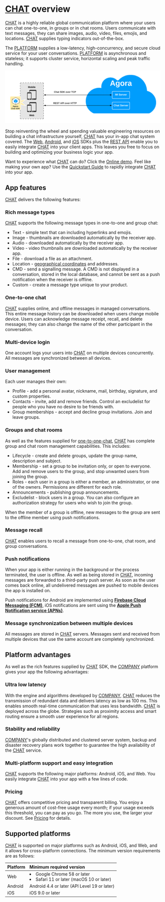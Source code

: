 
[COMPANY]: Agora
[CHAT]: 'AgoraChat'
[PLATFORM]: "AgoraPlatform"

# [CHAT] overview

[CHAT] is a highly reliable global communication platform where your users can chat one-to-one, in groups or in chat rooms. Users communicate with text messages, they can share images, audio, video, files, emojis, and locations. [CHAT] supplies typing indicators out-of-the-box. 

The [PLATFORM] supplies a low-latency, high-concurrency, and secure cloud service for your user conversations. [PLATFORM] is asynchronous and stateless; it supports cluster service, horizontal scaling and peak traffic handling. 

![Agora Chat architecture](./images/chat-architecture.png)

Stop reinventing the wheel and spending valuable engineering resources on building a chat infrastructure yourself, [CHAT] has your in-app chat system covered. The [Web](<add link>), [Android](<add link>), and [iOS](<add link>) SDKs plus the [REST API](<add link>) enable you to easily integrate [CHAT] into your client apps. This leaves you free to focus on building and optimizing your business logic your app.

Want to experience what [CHAT] can do? Click the [Online demo](<add link>).
Feel like making your own app? Use the [Quickstart Guide](<add link>) to rapidly integrate [CHAT] into your app. 

## App features

[CHAT] delivers the following features:

### Rich message types

[CHAT] supports the following message types in one-to-one and group chat:

- Text - simple text that can including hyperlinks and emojis.
- Image - thumbnails are downloaded automatically by the receiver app. 
- Audio - downloaded automatically by the receiver app.
- Video - video thumbnails are downloaded automatically by the receiver app.
- File - download a file as an attachment.
- Location - [geographical coordinates](https://en.wikipedia.org/wiki/Geographic_coordinate_system) and addresses.
- CMD - send a signalling message. A CMD is not displayed in a conversation, stored in the local database, and cannot be sent as a push notification when the receiver is offline. 
- Custom - create a message type unique to your product.


### One-to-one chat

[CHAT] supplies online, and offline messages in managed conversations. This entire message history can be downloaded when users change mobile device. Users can acknowledge message receipt, recall, and delete messages; they can also change the name of the other participant in the conversation. 

### Multi-device login

One account logs your users into [CHAT] on multiple devices concurrently. All messages are synchronized between all devices.

### User management

Each user manages their own:

- Profile - add a personal avatar, nickname, mail, birthday, signature, and custom properties.
- Contacts - invite, add and remove friends. Control an excludelist for people who you have no desire to be friends with. 
- Group memberships - accept and decline group invitations. Join and leave groups.

### Groups and chat rooms

As well as the features supplied for [one-to-one-chat](#one-to-one-chat), [CHAT] has complete group and chat room management capabilities. This includes:

- Lifecycle - create and delete groups, update the group name, description and subject.
- Membership - set a group to be invitation only, or open to everyone. Add and remove users to the group, and stop unwanted users from joining the group.
- Roles - each user in a group is either a member, an administrator, or one of the owners. Permissions are different for each role.   
- Announcements - publishing group announcements.
- Excludelist - block users in a group. You can also configure an authorization strategy for users who wish to join the group. 

When the member of a group is offline, new messages to the group are sent to the offline member using push notifications. 


### Message recall

[CHAT] enables users to recall a message from one-to-one, chat room, and group conversations.

### Push notifications

When your app is either running in the background or the process terminated, the user is offline. As well as being stored in [CHAT], incoming messages are forwarded to a third-party push server. As soon as the user comes back online, all undelivered messages are pushed to mobile devices the app is installed on. 

Push notifications for Android are implemented using **[Firebase Cloud Messaging (FCM)](https://pub.dev/packages/firebase_messaging)**, iOS notifications are sent using the **[Apple Push Notification service (APNs)](https://pub.dev/packages/flutter_apns)**.

### Message synchronization between multiple devices

All messages are stored in [CHAT] servers. Messages sent and received from multiple devices that use the same account are completely synchronized.


## Platform advantages

As well as the rich features supplied by [CHAT] SDK, the [COMPANY] platform gives your app the following advantages:

### Ultra low latency

With the engine and algorithms developed by [COMPANY], [CHAT] reduces the transmission of redundant data and delivers latency as low as 100 ms. This enables smooth real-time communication that uses less bandwidth. [CHAT] is deployed across the globe. Strategies such as proximity access and smart routing ensure a smooth user experience for all regions.

### Stability and reliability

[COMPANY]'s globally distributed and clustered server system, backup and disaster recovery plans work together to guarantee the high availability of the [CHAT] service.

### Multi-platform support and easy integration

[CHAT] supports the following major platforms: Android, iOS, and Web. You easily integrate [CHAT] into your app with a few lines of code.

### Pricing

[CHAT] offers competitive pricing and transparent billing. You enjoy a generous amount of cost-free usage every month; if your usage exceeds this threshold, you can pay as you go. The more you use, the larger your discount. See [Pricing](<link to pricing page>) for details.


## Supported platforms

[CHAT] is supported on major platforms such as Android, iOS, and Web, and it allows for cross-platform connections. The minimum version requirements are as follows:

| Platform | Minimum required version                                     |
| :------- | :----------------------------------------------------------- |
| Web      | <li>Google Chrome 58 or later<li>Safari 11 or later (macOS 10 or later) |
| Android  | Android 4.4 or later (API Level 19 or later)                 |
| iOS      | iOS 9.0 or later                                             |

